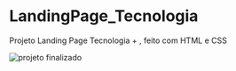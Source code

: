 # LandingPage_Tecnologia
Projeto Landing Page Tecnologia + , feito com HTML e CSS

<img sr="img/ProjetoFinal.png" alt="projeto finalizado">
